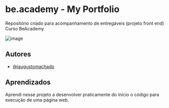 
# be.academy - My Portfolio

Repositório criado para acompanhamento de entregáveis (projeto front end) Curso BeAcademy

![image](https://user-images.githubusercontent.com/89556518/168519047-1cc93ae4-d8bb-48b9-94bc-eafb150ecdd5.png)


## Autores

- [@jaugustomachado](https://github.com/jaugustomachado)




## Aprendizados

Aprendi nesse projeto a desenvolver praticamente do início o código para execução de uma página web.



